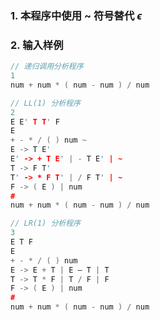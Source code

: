 ### 1. 本程序中使用 ~ 符号替代 $\epsilon$

### 2. 输入样例

```c++
// 递归调用分析程序
1
num + num * ( num - num ) / num

```

```c++
// LL(1) 分析程序
2
E E' T T' F
E
+ - * / ( ) num ~
E -> T E'          
E' -> + T E' | - T E' | ~ 
T -> F T'          
T' -> * F T' | / F T' | ~ 
F -> ( E ) | num        
#
num + num * ( num - num ) / num

```

```c++
// LR(1) 分析程序
3
E T F
E
+ - * / ( ) num
E -> E + T | E – T | T
T -> T * F | T / F | F
F -> ( E ) | num
#
num + num * ( num - num ) / num

```

